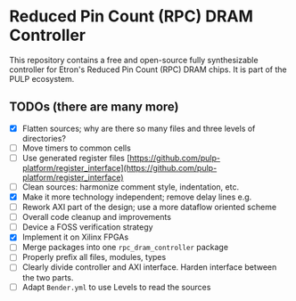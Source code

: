 # Reduced Pin Count (RPC) DRAM Controller

This repository contains a free and open-source fully synthesizable controller for Etron's
Reduced Pin Count (RPC) DRAM chips. It is part of the PULP ecosystem.

## TODOs (there are many more)
* [x] Flatten sources; why are there so many files and three levels of directories?
* [ ] Move timers to common cells
* [ ] Use generated register files [https://github.com/pulp-platform/register_interface](https://github.com/pulp-platform/register_interface)
* [ ] Clean sources: harmonize comment style, indentation, etc.
* [x] Make it more technology independent; remove delay lines e.g.
* [ ] Rework AXI part of the design; use a more dataflow oriented scheme
* [ ] Overall code cleanup and improvements
* [ ] Device a FOSS verification strategy
* [x] Implement it on Xilinx FPGAs
* [ ] Merge packages into one `rpc_dram_controller` package
* [ ] Properly prefix all files, modules, types
* [ ] Clearly divide controller and AXI interface. Harden interface between the two parts.
* [ ] Adapt `Bender.yml` to use Levels to read the sources
